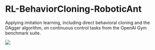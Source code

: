 # RL-BehaviorCloning-RoboticAnt

Applying imitation learning, including direct behavioral cloning and the DAgger algorithm, on continuous control tasks from the OpenAI Gym benchmark suite.

![](https://github.com/MadsAlk/RL-BehaviorCloning-RoboticAnt/blob/main/Ant.gif)
